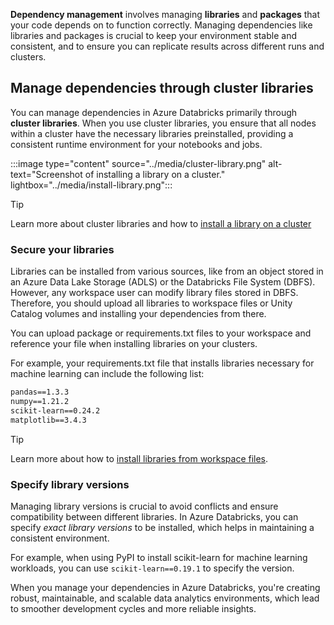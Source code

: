 **Dependency management** involves managing **libraries** and **packages** that your code depends on to function correctly. Managing dependencies like libraries and packages is crucial to keep your environment stable and consistent, and to ensure you can replicate results across different runs and clusters.

## Manage dependencies through cluster libraries

You can manage dependencies in Azure Databricks primarily through **cluster libraries**. When you use cluster libraries, you ensure that all nodes within a cluster have the necessary libraries preinstalled, providing a consistent runtime environment for your notebooks and jobs.

:::image type="content" source="../media/cluster-library.png" alt-text="Screenshot of installing a library on a cluster." lightbox="../media/install-library.png":::

> [!Tip]
> Learn more about cluster libraries and how to [install a library on a cluster](/azure/databricks/libraries/cluster-libraries?azure-portal=true)

### Secure your libraries

Libraries can be installed from various sources, like from an object stored in an Azure Data Lake Storage (ADLS) or the Databricks File System (DBFS). However, any workspace user can modify library files stored in DBFS. Therefore, you should upload all libraries to workspace files or Unity Catalog volumes and installing your dependencies from there.

You can upload package or requirements.txt files to your workspace and reference your file when installing libraries on your clusters.

For example, your requirements.txt file that installs libraries necessary for machine learning can include the following list:

```txt
pandas==1.3.3
numpy==1.21.2
scikit-learn==0.24.2
matplotlib==3.4.3
```

> [!Tip]
> Learn more about how to [install libraries from workspace files](/azure/databricks/libraries/workspace-files-libraries?azure-portal=true).

### Specify library versions

Managing library versions is crucial to avoid conflicts and ensure compatibility between different libraries. In Azure Databricks, you can specify *exact library versions* to be installed, which helps in maintaining a consistent environment.

For example, when using PyPI to install scikit-learn for machine learning workloads, you can use `scikit-learn==0.19.1` to specify the version.

When you manage your dependencies in Azure Databricks, you're creating robust, maintainable, and scalable data analytics environments, which lead to smoother development cycles and more reliable insights.
